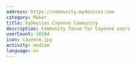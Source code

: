 ```yaml
---
address: https://community.mydevices.com
category: Maker
title: myDevices Cayenne Community
description: Community forum for Cayenne users
userCount: 16504
icon: cayenne.jpg
activity: medium
language: en
---
```


